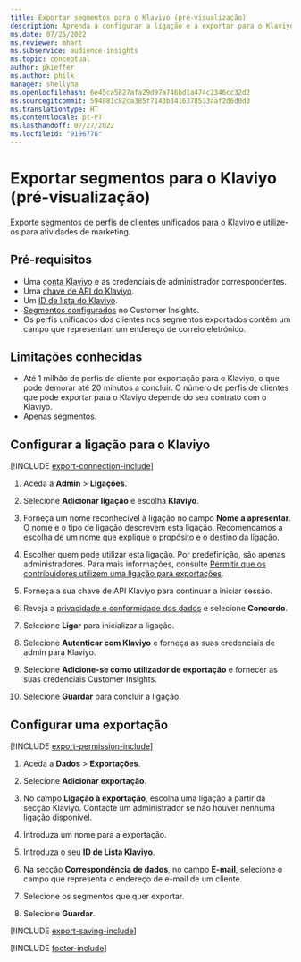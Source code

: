 ```yaml
---
title: Exportar segmentos para o Klaviyo (pré-visualização)
description: Aprenda a configurar a ligação e a exportar para o Klaviyo.
ms.date: 07/25/2022
ms.reviewer: mhart
ms.subservice: audience-insights
ms.topic: conceptual
author: pkieffer
ms.author: philk
manager: shellyha
ms.openlocfilehash: 6e45ca5827afa29d97a746bd1a474c2346cc32d2
ms.sourcegitcommit: 594081c82ca385f7143b3416378533aaf2d6d0d3
ms.translationtype: HT
ms.contentlocale: pt-PT
ms.lasthandoff: 07/27/2022
ms.locfileid: "9196776"
---
```

# <a name="export-segments-to-klaviyo-preview"></a>Exportar segmentos para o Klaviyo (pré-visualização)

Exporte segmentos de perfis de clientes unificados para o Klaviyo e utilize-os para atividades de marketing.

## <a name="prerequisites"></a>Pré-requisitos

- Uma [conta Klaviyo](https://www.klaviyo.com/) e as credenciais de administrador correspondentes.
- Uma [chave de API do Klaviyo](https://help.klaviyo.com/hc/articles/115005062267-How-to-Manage-Your-Account-s-API-Keys).
- Um [ID de lista do Klaviyo](https://help.klaviyo.com/hc/articles/115005078647-How-to-Find-a-List-ID).
- [Segmentos configurados](segments.md) no Customer Insights.
- Os perfis unificados dos clientes nos segmentos exportados contêm um campo que representam um endereço de correio eletrónico.

## <a name="known-limitations"></a>Limitações conhecidas

- Até 1 milhão de perfis de cliente por exportação para o Klaviyo, o que pode demorar até 20 minutos a concluir. O número de perfis de clientes que pode exportar para o Klaviyo depende do seu contrato com o Klaviyo.
- Apenas segmentos.

## <a name="set-up-connection-to-klaviyo"></a>Configurar a ligação para o Klaviyo

[!INCLUDE [export-connection-include](includes/export-connection-admn.md)]

1. Aceda a **Admin** > **Ligações**.

1. Selecione **Adicionar ligação** e escolha **Klaviyo**.

1. Forneça um nome reconhecível à ligação no campo **Nome a apresentar**. O nome e o tipo de ligação descrevem esta ligação. Recomendamos a escolha de um nome que explique o propósito e o destino da ligação.

1. Escolher quem pode utilizar esta ligação. Por predefinição, são apenas administradores. Para mais informações, consulte [Permitir que os contribuidores utilizem uma ligação para exportações](connections.md#allow-contributors-to-use-a-connection-for-exports).

1. Forneça a sua chave de API Klaviyo para continuar a iniciar sessão.

1. Reveja a [privacidade e conformidade dos dados](connections.md#data-privacy-and-compliance) e selecione **Concordo**.

1. Selecione **Ligar** para inicializar a ligação.

1. Selecione **Autenticar com Klaviyo** e forneça as suas credenciais de admin para Klaviyo.

1. Selecione **Adicione-se como utilizador de exportação** e fornecer as suas credenciais Customer Insights.

1. Selecione **Guardar** para concluir a ligação.

## <a name="configure-an-export"></a>Configurar uma exportação

[!INCLUDE [export-permission-include](includes/export-permission.md)]

1. Aceda a **Dados** > **Exportações**.

1. Selecione **Adicionar exportação**.

1. No campo **Ligação à exportação**, escolha uma ligação a partir da secção Klaviyo. Contacte um administrador se não houver nenhuma ligação disponível.

1. Introduza um nome para a exportação.

1. Introduza o seu **ID de Lista Klaviyo**.

1. Na secção **Correspondência de dados**, no campo **E-mail**, selecione o campo que representa o endereço de e-mail de um cliente.

1. Selecione os segmentos que quer exportar.

1. Selecione **Guardar**.

[!INCLUDE [export-saving-include](includes/export-saving.md)]

[!INCLUDE [footer-include](includes/footer-banner.md)]
